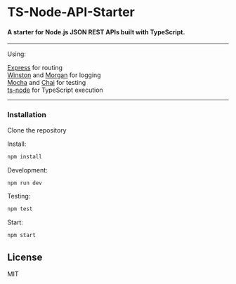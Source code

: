 # TS-Node-API-Starter

#### A starter for Node.js JSON REST APIs built with TypeScript.

---

Using:

[Express](https://expressjs.com/) for routing\
[Winston](https://github.com/winstonjs/winston) and [Morgan](https://github.com/expressjs/morgan) for logging\
[Mocha](https://mochajs.org/) and [Chai](http://www.chaijs.com/) for testing\
[ts-node](https://github.com/TypeStrong/ts-node) for TypeScript execution

---

### Installation

Clone the repository

Install:
```javascript
npm install
```

Development:
```javascript
npm run dev
```

Testing:
```javascript
npm test
```

Start:
```javascript
npm start
```

## License

MIT